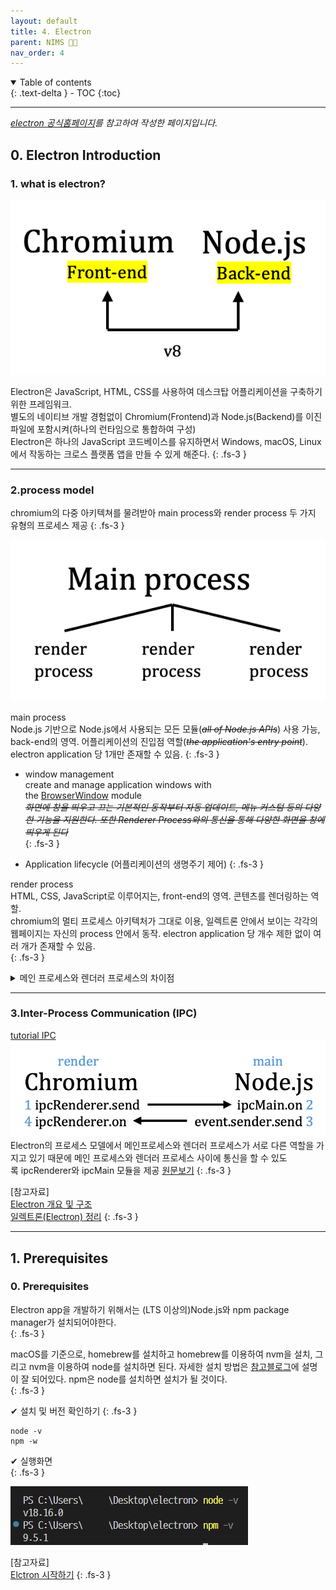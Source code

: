 ```yaml
---
layout: default
title: 4. Electron
parent: NIMS 👩‍💻 
nav_order: 4
---
```


<details open markdown="block">
  <summary>
    Table of contents
  </summary>
  {: .text-delta }
- TOC
{:toc}
</details>

---
_[electron 공식홈페이지]("https://www.electronjs.org/")를 참고하여 작성한 페이지입니다._
## 0. Electron Introduction
### 1. what is electron? 
![web_application27.png](https://github.com/Sujinkim-625/Sujinkim-625.github.io/blob/main/docs/nims/image/web_application27.png?raw=true) 


Electron은 JavaScript, HTML, CSS를 사용하여 데스크탑 어플리케이션을 구축하기 위한 프레임워크.    
별도의 네이티브 개발 경험없이 Chromium(Frontend)과 Node.js(Backend)를 이진파일에 포함시켜(하나의 런타임으로 통합하여 구성)    
Electron은 하나의 JavaScript 코드베이스를 유지하면서 Windows, macOS, Linux에서 작동하는 크로스 플랫폼 앱을 만들 수 있게 해준다.
{: .fs-3 }   

---

### 2.process model

chromium의 다중 아키텍쳐를 물려받아 main process와 render process 두 가지 유형의 프로세스 제공 
{: .fs-3 }  

![web_application28.png](https://github.com/Sujinkim-625/Sujinkim-625.github.io/blob/main/docs/nims/image/web_application28.png?raw=true)   

main process   
Node.js 기반으로 Node.js에서 사용되는 모든 모듈(~~*all of Node.js APIs*~~) 사용 가능, back-end의 영역. 어플리케이션의 진입점 역할(*~~the application's entry point~~*). electron application 당 1개만 존재할 수 있음.
{: .fs-3 }   

*  window management   
create and manage application windows with the [BrowserWindow](https://www.electronjs.org/docs/latest/api/browser-window) module  
*~~화면에 창을 띄우고 끄는 기본적인 동작부터 자동 업데이트, 메뉴 커스텀 등의 다양한 기능을 지원한다. 또한 Renderer Process와의 통신을 통해 다양한 화면을 창에 띄우게 된다~~*  
{: .fs-3 }   

* Application lifecycle (어플리케이션의 생명주기 제어)
{: .fs-3 }   

render process  
HTML, CSS, JavaScript로 이루어지는, front-end의 영역. 콘텐츠를 렌더링하는 역할.   
chromium의 멀티 프로세스 아키텍처가 그대로 이용, 일렉트론 안에서 보이는 각각의 웹페이지는 자신의 process 안에서 동작. electron application 당 개수 제한 없이 여러 개가 존재할 수 있음.   
{: .fs-3 }   

<details>
<summary>
메인 프로세스와 렌더러 프로세스의 차이점   
</summary>
<div markdown="1">

[원문보기]("https://tinydew4.gitbooks.io/electron-ko/content/tutorial/quick-start.html")

메인 프로세스는 BrowserWindow Class를 사용하여 새로운 창을 만들 수 있습니다.  BrowserWindow 인스턴스는 따로 분리된 프로세스에서 렌더링 되며 이 프로세스를 렌더러 프로세스라고 합니다. BrowserWindow 인스턴스가 소멸할 때 그 창의 렌더러 프로세스도 같이 소멸합니다.
{: .fs-3 }   
    
메인 프로세스는 모든 웹 페이지와 렌더러 프로세스를 관리하며 렌더러 프로세스는 각각의 프로세스에 고립되며 웹 페이지의 작동에만 영향을 끼칩니다.
{: .fs-3 }   
    
웹 페이지 내에선 기본적으로 네이티브 GUI와 관련된 API를 호출할 수 없도록 설계 되어 있습니다. 왜냐하면 웹 페이지 내에서 네이티브 GUI 리소스를 관리하는 것은 보안에 취약하고 리소스를 누수시킬 수 있기 때문입니다. 꼭 웹 페이지 내에서 API를 사용해야 한다면 메인 프로세스에서 그 작업을 처리할 수 있도록 메인 프로세스와 통신을 해야 합니다.
{: .fs-3 }   
    
Electron에는 메인 프로세스와 렌더러 프로세스 사이에 통신을 할 수 있도록 [ipcRenderer](https://tinydew4.gitbooks.io/electron-ko/content/api/ipc-renderer.html)와 [ipcMain](https://tinydew4.gitbooks.io/electron-ko/content/api/ipc-main.html) 모듈을 제공하고 있습니다. 또는 [remote](https://tinydew4.gitbooks.io/electron-ko/content/api/remote.html) 모듈을 사용하여 RPC 스타일로 통신할 수도 있습니다
{: .fs-3 }   

</div>
</details>

---

### 3.Inter-Process Communication (IPC)
[tutorial IPC](https://www.electronjs.org/docs/latest/tutorial/ipc)  
![web_application29.png](https://github.com/Sujinkim-625/Sujinkim-625.github.io/blob/main/docs/nims/image/web_application29.png?raw=true)   
Electron의 프로세스 모델에서 메인프로세스와 렌더러 프로세스가 서로 다른 역할을 가지고 있기 때문에 메인 프로세스와 렌더러 프로세스 사이에 통신을 할 수 있도록 ipcRenderer와 ipcMain 모듈을 제공
[원문보기](https://velog.io/@qortmdalsdl/%EC%9D%BC%EB%A0%89%ED%8A%B8%EB%A1%A0Electron-%EC%A0%95%EB%A6%AC)
{: .fs-3 }   

[참고자료]   
[Electron 개요 및 구조](https://velog.io/@yijaee/Electron-%EA%B0%9C%EC%9A%94-%EB%B0%8F-%EA%B5%AC%EC%A1%B0)   
[일렉트론(Electron) 정리](https://velog.io/@qortmdalsdl/%EC%9D%BC%EB%A0%89%ED%8A%B8%EB%A1%A0Electron-%EC%A0%95%EB%A6%AC)
{: .fs-3 }   

---

## 1. Prerequisites
### 0. Prerequisites
Electron app을 개발하기 위해서는 (LTS 이상의)Node.js와 npm package manager가 설치되어야한다.  
{: .fs-3 }   

macOS를 기준으로, homebrew를 설치하고 homebrew를 이용하여 nvm을 설치, 그리고 nvm을 이용하여 node를 설치하면 된다. 자세한 설치 방법은 [참고블로그](https://memostack.tistory.com/274)에 설명이 잘 되어있다. npm은 node를 설치하면 설치가 될 것이다.   
{: .fs-3 }   

✔︎ 설치 및 버전 확인하기
{: .fs-3 }   
```
node -v
npm -w
```
✔︎ 실행화면   
{: .fs-3 }   

![web_application31.png](https://github.com/Sujinkim-625/Sujinkim-625.github.io/blob/main/docs/nims/image/web_application31.png?raw=true)  

[참고자료]   
[Elctron 시작하기](https://oraange.tistory.com/30)
{: .fs-3 }   
